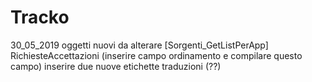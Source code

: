 # Tracko

30_05_2019
oggetti nuovi da alterare
[Sorgenti_GetListPerApp]
RichiesteAccettazioni (inserire campo ordinamento e compilare questo campo)
inserire due nuove etichette traduzioni (??)